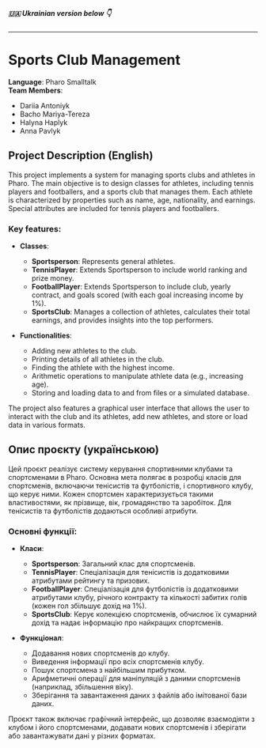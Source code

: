 ##### 🇺🇦 Ukrainian version below 👇 
***



# **Sports Club Management**

**Language**: Pharo Smalltalk  
**Team Members**:  
- Dariia Antoniyk  
- Bacho Mariya-Tereza  
- Halyna Haplyk  
- Anna Pavlyk  

## Project Description (English)

This project implements a system for managing sports clubs and athletes in Pharo. The main objective is to design classes for athletes, including tennis players and footballers, and a sports club that manages them. Each athlete is characterized by properties such as name, age, nationality, and earnings. Special attributes are included for tennis players and footballers.

### Key features:
- **Classes**: 
  - **Sportsperson**: Represents general athletes.
  - **TennisPlayer**: Extends Sportsperson to include world ranking and prize money.
  - **FootballPlayer**: Extends Sportsperson to include club, yearly contract, and goals scored (with each goal increasing income by 1%).
  - **SportsClub**: Manages a collection of athletes, calculates their total earnings, and provides insights into the top performers.

- **Functionalities**:
  - Adding new athletes to the club.
  - Printing details of all athletes in the club.
  - Finding the athlete with the highest income.
  - Arithmetic operations to manipulate athlete data (e.g., increasing age).
  - Storing and loading data to and from files or a simulated database.

The project also features a graphical user interface that allows the user to interact with the club and its athletes, add new athletes, and store or load data in various formats.

## Опис проєкту (українською)

Цей проєкт реалізує систему керування спортивними клубами та спортсменами в Pharo. Основна мета полягає в розробці класів для спортсменів, включаючи тенісистів та футболістів, і спортивного клубу, що керує ними. Кожен спортсмен характеризується такими властивостями, як прізвище, вік, громадянство та заробіток. Для тенісистів та футболістів додаються особливі атрибути.

### Основні функції:
- **Класи**:
  - **Sportsperson**: Загальний клас для спортсменів.
  - **TennisPlayer**: Спеціалізація для тенісистів із додатковими атрибутами рейтингу та призових.
  - **FootballPlayer**: Спеціалізація для футболістів із додатковими атрибутами клубу, річного контракту та кількості забитих голів (кожен гол збільшує дохід на 1%).
  - **SportsClub**: Керує колекцією спортсменів, обчислює їх сумарний дохід та надає інформацію про найкращих спортсменів.

- **Функціонал**:
  - Додавання нових спортсменів до клубу.
  - Виведення інформації про всіх спортсменів клубу.
  - Пошук спортсмена з найбільшим прибутком.
  - Арифметичні операції для маніпуляцій з даними спортсменів (наприклад, збільшення віку).
  - Зберігання та завантаження даних з файлів або імітованої бази даних.

Проєкт також включає графічний інтерфейс, що дозволяє взаємодіяти з клубом і його спортсменами, додавати нових спортсменів і зберігати або завантажувати дані у різних форматах.

